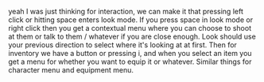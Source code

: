 yeah I was just thinking for interaction, we can make it that pressing left
click or hitting space enters look mode. If you press space in look mode or
right click then you get a contextual menu where you can choose to shoot at them
or talk to them / whatever if you are close enough.
Look should use your previous direction to select where it's looking at at
first.
Then for inventory we have a button or pressing i, and when you select an item
you get a menu for whether you want to equip it or whatever. Similar things for 
character menu and equipment menu.